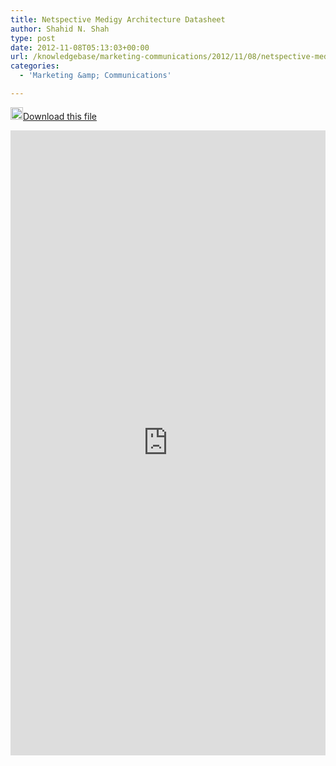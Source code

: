 ```yaml
---
title: Netspective Medigy Architecture Datasheet
author: Shahid N. Shah
type: post
date: 2012-11-08T05:13:03+00:00
url: /knowledgebase/marketing-communications/2012/11/08/netspective-medigy-architecture-datasheet/
categories:
  - 'Marketing &amp; Communications'

---
```

 [<img class="alignnone size-full wp-image-64189" title="!cid_image001_png@01CDC68A" src="https://www.netspective.com/wp-content/uploads/2012/11/cid_image001_png@01CDC68A.png" alt="" width="20" height="20" />Download this file][1] 

<embed src="https://www.netspective.com/wp-content/uploads/2012/05/Netspective-Medigy-Architecture-Datasheet-21.pdf" width="100%" height="1000">
  </p>

 [1]: https://www.netspective.com/wp-content/uploads/2012/05/Netspective-Medigy-Architecture-Datasheet-21.pdf